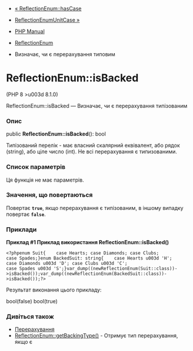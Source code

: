 - [« ReflectionEnum::hasCase](reflectionenum.hascase.md)
- [ReflectionEnumUnitCase »](class.reflectionenumunitcase.md)

- [PHP Manual](index.md)
- [ReflectionEnum](class.reflectionenum.md)
- Визначає, чи є перерахування типовим

# ReflectionEnum::isBacked

(PHP 8 \>u003d 8.1.0)

ReflectionEnum::isBacked — Визначає, чи є перерахування
типізованим

### Опис

public **ReflectionEnum::isBacked**(): bool

Типізований перелік - має власний скалярний еквівалент,
або рядок (string), або ціле число (int). Не всі перерахування
є типизованими.

### Список параметрів

Ця функція не має параметрів.

### Значення, що повертаються

Повертає **`true`**, якщо перерахування є типізованим,
в іншому випадку повертає **`false`**.

### Приклади

**Приклад #1 Приклад використання **ReflectionEnum::isBacked()****

`<?phpenum Suit{    case Hearts; case Diamonds; case Clubs; case Spades;}enum BackedSuit: string{    case Hearts u003d 'H'; case Diamonds u003d 'D'; case Clubs u003d 'C'; case Spades u003d 'S';}var_dump((newReflectionEnum(Suit::class))->isBacked());var_dump((newReflectionEnum(BackedSuit::class))->isBacked());?> `

Результат виконання цього прикладу:

bool(false)
bool(true)

### Дивіться також

- [Перерахування](language.enumerations.md)
- [ReflectionEnum::getBackingType()](reflectionenum.getbackingtype.md) -
Отримує тип перерахування, якщо є

